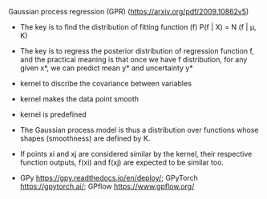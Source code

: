  Gaussian process regression (GPR) (https://arxiv.org/pdf/2009.10862v5)


 * The key is to find the distribution of fitting function (f)
 P(f | X) = N (f | µ, K) 

* The key is to regress the posterior distribution of regression function f, and the practical
 meaning is that once we have f distribution, for any given x*, we can predict mean y* and uncertainty
 y*

 * kernel to discribe the covariance between variables
 * kernel makes the data point smooth
 * kernel is predefined
 * The Gaussian process model is thus a distribution over functions whose shapes (smoothness) are defined by K. 
 * If points xi and xj are considered similar by the kernel, their respective function outputs, f(xi) and f(xj) are expected to be similar too.
 
 * GPy https://gpy.readthedocs.io/en/deploy/; GPyTorch https://gpytorch.ai/; GPflow https://www.gpflow.org/